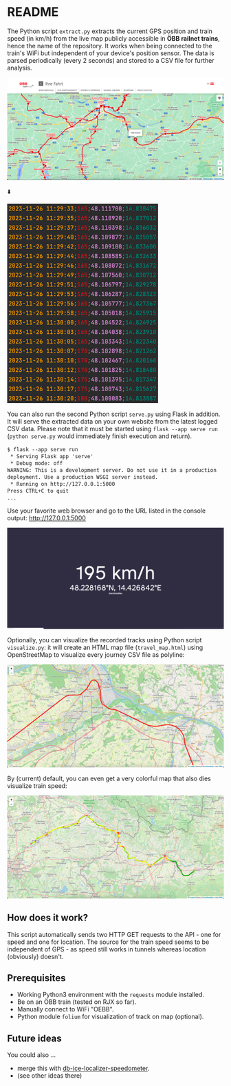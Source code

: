 # README

The Python script `extract.py` extracts the current GPS position and train speed (in km/h) from the live map publicly accessible in **ÖBB railnet trains**, hence the name of the repository. It works when being connected to the train's WiFi but independent of your device's position sensor. The data is parsed periodically (every 2 seconds) and stored to a CSV file for further analysis.

![ICE Portal Karte](./doc/oebb-live-map.png)

⬇️

![CSV snippet](./doc/csv-snippet.png)

You can also run the second Python script `serve.py` using Flask in addition. It will serve the extracted data on your own website from the latest logged CSV data. Please note that it must be started using `flask --app serve run` (`python serve.py` would immediately finish execution and return).

```
$ flask --app serve run
 * Serving Flask app 'serve'
 * Debug mode: off
WARNING: This is a development server. Do not use it in a production deployment. Use a production WSGI server instead.
 * Running on http://127.0.0.1:5000
Press CTRL+C to quit
...
```

Use your favorite web browser and go to the URL listed in the console output: http://127.0.0.1:5000

![Flask server](./doc/flask-server.png)

Optionally, you can visualize the recorded tracks using Python script `visualize.py`: it will create an HTML map file (`travel_map.html`) using OpenStreetMap to visualize every journey CSV file as polyline:

![Map visualization (red)](./doc/visualize-map-folium.png)

By (current) default, you can even get a very colorful map that also dies visualize train speed:

![Map visualization (color)](./doc/visualize-map-folium-colored.png)


## How does it work?

This script automatically sends two HTTP GET requests to the API - one for speed and one for location. The source for the train speed seems to be independent of GPS - as speed still works in tunnels whereas location (obviously) doesn't.

## Prerequisites

* Working Python3 environment with the `requests` module installed.
* Be on an ÖBB train (tested on RJX so far).
* Manually connect to WiFi "OEBB".
* Python module `folium` for visualization of track on map (optional).


## Future ideas

You could also ...

* merge this with [db-ice-localizer-speedometer](https://github.com/maehw/db-ice-localizer-speedometer).
* (see other ideas there)